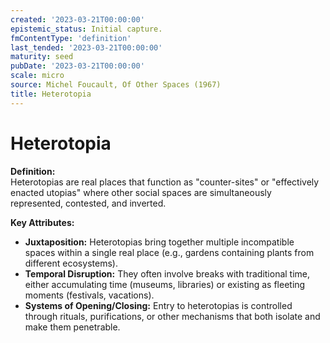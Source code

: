 ```yaml
---
created: '2023-03-21T00:00:00'
epistemic_status: Initial capture.
fmContentType: 'definition'
last_tended: '2023-03-21T00:00:00'
maturity: seed
pubDate: '2023-03-21T00:00:00'
scale: micro
source: Michel Foucault, Of Other Spaces (1967)
title: Heterotopia
---
```


# Heterotopia

**Definition:**  
Heterotopias are real places that function as "counter-sites" or "effectively enacted utopias" where other social spaces are simultaneously represented, contested, and inverted.

**Key Attributes:**  
- **Juxtaposition:** Heterotopias bring together multiple incompatible spaces within a single real place (e.g., gardens containing plants from different ecosystems).  
- **Temporal Disruption:** They often involve breaks with traditional time, either accumulating time (museums, libraries) or existing as fleeting moments (festivals, vacations).  
- **Systems of Opening/Closing:** Entry to heterotopias is controlled through rituals, purifications, or other mechanisms that both isolate and make them penetrable.

